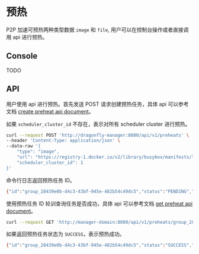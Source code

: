 # 预热

P2P 加速可预热两种类型数据 `image` 和 `file`, 用户可以在控制台操作或者直接调用 api 进行预热。

## Console

TODO

## API

用户使用 api 进行预热。首先发送 POST 请求创建预热任务，具体 api 可以参考文档 [create preheat api document](../../api/api.md#create-preheat)。

如果 `scheduler_cluster_id` 不存在，表示对所有 scheduler cluster 进行预热。

```bash
curl --request POST 'http://dragonfly-manager:8080/api/v1/preheats' \
--header 'Content-Type: application/json' \
--data-raw '{
    "type": "image",
    "url": "https://registry-1.docker.io/v2/library/busybox/manifests/latest",
    "scheduler_cluster_id": 1
}'
```

命令行日志返回预热任务 ID。

```bash
{"id":"group_28439e0b-d4c3-43bf-945e-482b54c49dc5","status":"PENDING","create_at":"2021-10-09T11:54:50.6182794Z"}
```

使用预热任务 ID 轮训查询任务是否成功，具体 api 可以参考文档 [get preheat api document](../../api/api.md#get-preheat)。

```bash
curl --request GET 'http://manager-domain:8080/api/v1/preheats/group_28439e0b-d4c3-43bf-945e-482b54c49dc5'
```

如果返回预热任务状态为 `SUCCESS`，表示预热成功。

```bash
{"id":"group_28439e0b-d4c3-43bf-945e-482b54c49dc5","status":"SUCCESS","create_at":"2021-10-09T11:54:50.5712334Z"}
```
